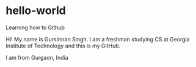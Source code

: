 # hello-world
Learning how to Github

Hi! My name is Gursimran Singh. I am a freshman studying CS at Georgia Institute of Technology and this is my GitHub. 

I am from Gurgaon, India
